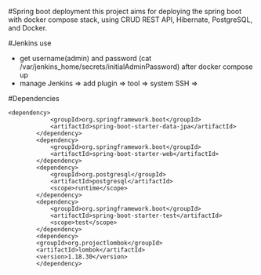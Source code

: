#Spring boot deployment
this project aims for deploying the spring boot with docker compose stack, using CRUD REST API, Hibernate, PostgreSQL, and Docker.

#Jenkins use

- get username(admin) and password (cat /var/jenkins_home/secrets/initialAdminPassword) after docker compose up
- manage Jenkins => add plugin => tool => system SSH =>

#Dependencies

```
<dependency>
			<groupId>org.springframework.boot</groupId>
			<artifactId>spring-boot-starter-data-jpa</artifactId>
		</dependency>
		<dependency>
			<groupId>org.springframework.boot</groupId>
			<artifactId>spring-boot-starter-web</artifactId>
		</dependency>
		<dependency>
			<groupId>org.postgresql</groupId>
			<artifactId>postgresql</artifactId>
			<scope>runtime</scope>
		</dependency>
		<dependency>
			<groupId>org.springframework.boot</groupId>
			<artifactId>spring-boot-starter-test</artifactId>
			<scope>test</scope>
		</dependency>
		<dependency>
    	<groupId>org.projectlombok</groupId>
    	<artifactId>lombok</artifactId>
    	<version>1.18.30</version>
		</dependency>
```
